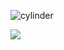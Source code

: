 ![cylinder](https://capsule-render.vercel.app/api?type=cylinder&color=auto&text=Welcome&fontAlignY=45&fontSize=40&height=150&animation=blinking&desc=This%20is%20SeoKyung'sGithub&descAlignY=70)

<img src="https://img.shields.io/badge/NFC-002E5F?style=flat-square&logo=SLICE&logoColor=white">
